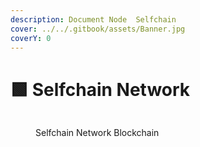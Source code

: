 ```yaml
---
description: Document Node  Selfchain
cover: ../../.gitbook/assets/Banner.jpg
coverY: 0
---
```


# 🟩  Selfchain Network

<figure><img src="https://explorer.tendermint.roomit.xyz/logos/self.jpg" alt=""><figcaption><p> Selfchain Network Blockchain</p></figcaption></figure>

<figure><img src="https://health.roomit.xyz/api/badge/120/status?style=for-the-badge" alt=""><figcaption></figcaption></figure>

